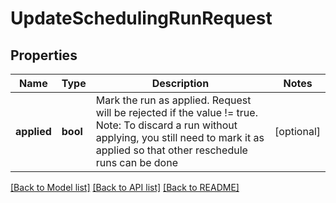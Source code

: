 # UpdateSchedulingRunRequest

## Properties
Name | Type | Description | Notes
------------ | ------------- | ------------- | -------------
**applied** | **bool** | Mark the run as applied.  Request will be rejected if the value !&#x3D; true. Note: To discard a run without applying, you still need to mark it as applied so that other reschedule runs can be done | [optional] 

[[Back to Model list]](../README.md#documentation-for-models) [[Back to API list]](../README.md#documentation-for-api-endpoints) [[Back to README]](../README.md)


